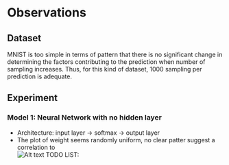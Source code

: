# Observations

## Dataset
MNIST is too simple in terms of pattern that there is no significant change in determining the factors contributing to the prediction when number of sampling increases. Thus, for this kind of dataset, 1000 sampling per prediction is adequate.

## Experiment
### Model 1: Neural Network with no hidden layer
- Architecture: input layer -> softmax -> output layer
- The plot of weight seems randomly uniform, no clear patter suggest a correlation to  
![Alt text](../img/model1.png?raw=true "Optional Title")
TODO LIST:

